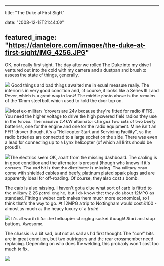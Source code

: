 
---
title: "The Duke at First Sight"

date: "2008-12-18T21:44:00"

featured_image: "https://dantelore.com/images/the-duke-at-first-sight/IMG_4256.JPG"
---


OK, not really first sight.  The day after we rolled The Duke into my drive I ventured out into the cold with my camera and a dustpan and brush to assess the state of things, generally.

<a href="http://3.bp.blogspot.com/_62oTnOHwOSo/SUrG6s8IiWI/AAAAAAAAAB0/M2SszmJUOS8/s1600-h/IMG_4256.JPG"><img src="https://dantelore.com/images/the-duke-at-first-sight/IMG_4256.JPG"/></a>
Good things and bad things awaited me in equal measure really.  The interior is in very good condition and, of course, it looks like a Series III Land Rover, which is a great way to look!  The middle photo above is the remains of the 10mm steel bolt which used to hold the door top on.

<a href="http://2.bp.blogspot.com/_62oTnOHwOSo/SUrJKbToNxI/AAAAAAAAACU/SMh-qJeGhPk/s1600-h/IMG_4283.JPG"><img src="https://dantelore.com/images/the-duke-at-first-sight/IMG_4283.JPG"/></a>Most ex-<span>military</span> 'drovers are 24v because they're fitted for radio (<span><span>FFR</span></span>).  You need the higher voltage to drive the high powered field radios they use in the forces.  The massive 2.4kW alternator charges two sets of two beefy batteries, one for the engine and one for the radio equipment.  Mine isn't an <span><span>FFR</span></span> 'drover though, it's a "Helicopter Start and Servicing Facility", so the radio batteries are connected to a large socket on the side.  There was even a lead for connecting up to a Lynx helicopter (of which all Brits should be proud!).

<a href="http://1.bp.blogspot.com/_62oTnOHwOSo/SUrIvUWXYcI/AAAAAAAAACE/jHa8niWdlJI/s1600-h/IMG_4321.JPG"><img src="https://dantelore.com/images/the-duke-at-first-sight/IMG_4321.JPG"/></a>The electrics seem OK, <span>apart</span> from the missing dashboard.  The cabling is in good condition and the alternator is present (though who knows if it's correct).  The sad bit is that the <span>distributor</span> is missing.  The <span>military</span> ones come with shielded cables and beefy, <span>platinum</span> plated spark plugs and are apparently ideal for off-<span><span>roading</span></span>.  Of course, they also cost a bomb.

The <span><span>carb</span></span> is also missing.  I haven't got a clue what sort of <span><span>carb</span></span> is fitted to the <span>military</span> 2.25 petrol engine, but I do know that they do about 12MPG as standard.  Fitting a <span><span>weber</span></span> <span><span>carb</span></span> makes them much more economical, so I think that's the way to go.  At 12MPG a trip to Nottingham would cost £100 - almost as much as the heady luxury of a <span style="font-style: italic;">train!</span>

<a href="http://4.bp.blogspot.com/_62oTnOHwOSo/SUrOBd9mklI/AAAAAAAAACs/LllzTHvkMII/s1600-h/IMG_4320.JPG"><img src="https://dantelore.com/images/the-duke-at-first-sight/IMG_4320.JPG"/></a>
It's all worth it for the helicopter charging socket though!  Start and stop buttons.  Awesome.

The chassis is a bit sad, but not as sad as I'd first thought.  The "core" bits are in great condition, but two outriggers and the rear crossmember need replacing.  Depending on who does the welding, this probably won't cost too much to fix.

<a href="http://1.bp.blogspot.com/_62oTnOHwOSo/SUrRy2-xb2I/AAAAAAAAAC8/hDihhb08et8/s1600-h/IMG_4361.JPG"><img src="https://dantelore.com/images/the-duke-at-first-sight/IMG_4361.JPG"/></a>
